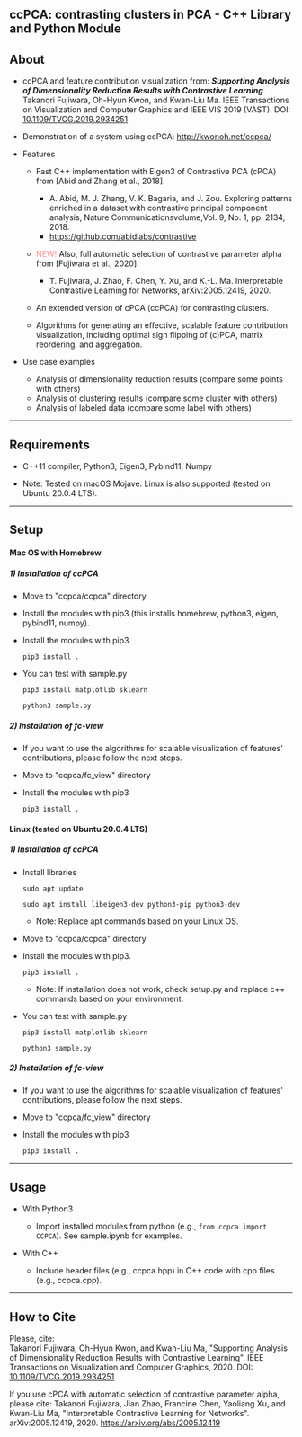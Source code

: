 ## ccPCA: contrasting clusters in PCA - C++ Library and Python Module

About
-----
* ccPCA and feature contribution visualization from: ***Supporting Analysis of Dimensionality Reduction Results with Contrastive Learning***.
Takanori Fujiwara, Oh-Hyun Kwon, and Kwan-Liu Ma.
IEEE Transactions on Visualization and Computer Graphics and IEEE VIS 2019 (VAST).
DOI: [10.1109/TVCG.2019.2934251](https://doi.org/10.1109/TVCG.2019.2934251)

* Demonstration of a system using ccPCA: http://kwonoh.net/ccpca/

* Features
  * Fast C++ implementation with Eigen3 of Contrastive PCA (cPCA) from [Abid and Zhang et al., 2018].<br />
    * A. Abid, M. J. Zhang, V. K. Bagaria, and J. Zou. Exploring patterns enriched in a dataset with contrastive principal component analysis, Nature Communicationsvolume,Vol. 9, No. 1, pp. 2134, 2018.
    * https://github.com/abidlabs/contrastive
  * <span style="color:#ff8888">NEW!</span> Also, full automatic selection of contrastive parameter alpha from [Fujiwara et al., 2020].
    * T. Fujiwara, J. Zhao, F. Chen, Y. Xu, and K.-L. Ma. Interpretable Contrastive Learning for Networks, 	arXiv:2005.12419, 2020.

  * An extended version of cPCA (ccPCA) for contrasting clusters.

  * Algorithms for generating an effective, scalable feature contribution visualization, including optimal sign flipping of (c)PCA, matrix reordering, and aggregation.

* Use case examples
  * Analysis of dimensionality reduction results (compare some points with others)
  * Analysis of clustering results (compare some cluster with others)
  * Analysis of labeled data (compare some label with others)

******

Requirements
-----
* C++11 compiler, Python3, Eigen3, Pybind11, Numpy

* Note: Tested on macOS Mojave. Linux is also supported (tested on Ubuntu 20.0.4 LTS).

******

Setup
-----
#### Mac OS with Homebrew

##### 1) Installation of ccPCA

* Move to "ccpca/ccpca" directory

* Install the modules with pip3 (this installs homebrew, python3, eigen, pybind11, numpy).

* Install the modules with pip3.

    `pip3 install .`

* You can test with sample.py

    `pip3 install matplotlib sklearn`

    `python3 sample.py`

##### 2) Installation of fc-view

* If you want to use the algorithms for scalable visualization of features' contributions, please follow the next steps.

* Move to "ccpca/fc_view" directory

* Install the modules with pip3

    `pip3 install . `

#### Linux (tested on Ubuntu 20.0.4 LTS)

##### 1) Installation of ccPCA

* Install libraries

    `sudo apt update`

    `sudo apt install libeigen3-dev python3-pip python3-dev`

    * Note: Replace apt commands based on your Linux OS.

* Move to "ccpca/ccpca" directory

* Install the modules with pip3.

    `pip3 install .`

    * Note: If installation does not work, check setup.py and replace c++ commands based on your environment.

* You can test with sample.py

    `pip3 install matplotlib sklearn`

    `python3 sample.py`

##### 2) Installation of fc-view

* If you want to use the algorithms for scalable visualization of features' contributions, please follow the next steps.

* Move to "ccpca/fc_view" directory

* Install the modules with pip3

    `pip3 install . `

******

Usage
-----
* With Python3
    * Import installed modules from python (e.g., `from ccpca import CCPCA`). See sample.ipynb for examples.

* With C++
    * Include header files (e.g., ccpca.hpp) in C++ code with cpp files (e.g., ccpca.cpp).

******

## How to Cite
Please, cite:    
Takanori Fujiwara, Oh-Hyun Kwon, and Kwan-Liu Ma, "Supporting Analysis of Dimensionality Reduction Results with Contrastive Learning".
IEEE Transactions on Visualization and Computer Graphics, 2020.
DOI: [10.1109/TVCG.2019.2934251](https://doi.org/10.1109/TVCG.2019.2934251)

If you use cPCA with automatic selection of contrastive parameter alpha, please cite:
Takanori Fujiwara, Jian Zhao, Francine Chen, Yaoliang Xu, and Kwan-Liu Ma,
"Interpretable Contrastive Learning for Networks". 	arXiv:2005.12419, 2020.
https://arxiv.org/abs/2005.12419
